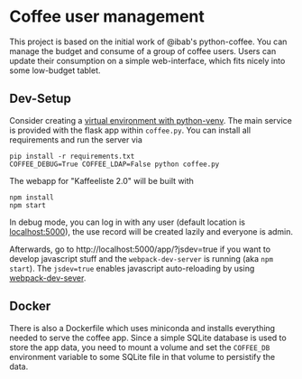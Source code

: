 # Coffee user management

This project is based on the initial work of @ibab's python-coffee.
You can manage the budget and consume of a group of coffee users.
Users can update their consumption on a simple web-interface, which fits nicely
into some low-budget tablet.

## Dev-Setup
Consider creating a [virtual environment with
python-venv](https://docs.python.org/3/library/venv.html).
The main service is provided with the flask app within `coffee.py`.
You can install all requirements and run the server via
```
pip install -r requirements.txt
COFFEE_DEBUG=True COFFEE_LDAP=False python coffee.py
```

The webapp for "Kaffeeliste 2.0" will be built with
```
npm install
npm start
```

In debug mode, you can log in with any user (default location is
[localhost:5000](http://localhost:5000)), the use record will be created lazily
and everyone is admin.

Afterwards, go to http://localhost:5000/app/?jsdev=true if you want to
develop javascript stuff and the `webpack-dev-server` is running (aka `npm
start`). The `jsdev=true` enables javascript auto-reloading by using
[webpack-dev-sever](https://webpack.github.io/docs/webpack-dev-server.html).

## Docker
There is also a Dockerfile which uses miniconda and installs everything needed
to serve the coffee app.
Since a simple SQLite database is used to store the app data, you need
to mount a volume and set the `COFFEE_DB` environment variable to some
SQLite file in that volume to persistify the data.
